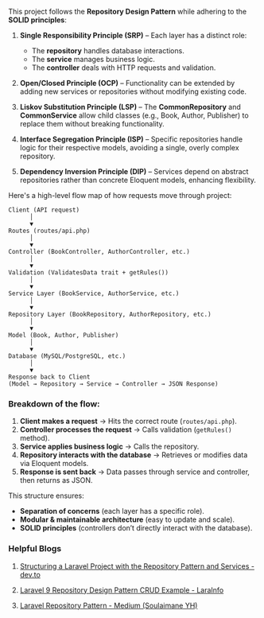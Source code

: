 This project follows the **Repository Design Pattern** while adhering to the **SOLID principles**:

1. **Single Responsibility Principle (SRP)** – Each layer has a distinct role:

   * The **repository** handles database interactions.
   * The **service** manages business logic.
   * The **controller** deals with HTTP requests and validation.

2. **Open/Closed Principle (OCP)** – Functionality can be extended by adding new services or repositories without modifying existing code.

3. **Liskov Substitution Principle (LSP)** – The **CommonRepository** and **CommonService** allow child classes (e.g., Book, Author, Publisher) to replace them without breaking functionality.

4. **Interface Segregation Principle (ISP)** – Specific repositories handle logic for their respective models, avoiding a single, overly complex repository.

5. **Dependency Inversion Principle (DIP)** – Services depend on abstract repositories rather than concrete Eloquent models, enhancing flexibility.


Here's a high-level flow map of how requests move through project:

```
Client (API request)
      │  
      ▼  
Routes (routes/api.php)
      │  
      ▼  
Controller (BookController, AuthorController, etc.)
      │  
      ▼  
Validation (ValidatesData trait + getRules())
      │  
      ▼  
Service Layer (BookService, AuthorService, etc.)
      │  
      ▼  
Repository Layer (BookRepository, AuthorRepository, etc.)
      │  
      ▼  
Model (Book, Author, Publisher)
      │  
      ▼  
Database (MySQL/PostgreSQL, etc.)
      │  
      ▼  
Response back to Client  
(Model → Repository → Service → Controller → JSON Response)
```

### Breakdown of the flow:
1. **Client makes a request** → Hits the correct route (`routes/api.php`).
2. **Controller processes the request** → Calls validation (`getRules()` method).
3. **Service applies business logic** → Calls the repository.
4. **Repository interacts with the database** → Retrieves or modifies data via Eloquent models.
5. **Response is sent back** → Data passes through service and controller, then returns as JSON.

This structure ensures:
- **Separation of concerns** (each layer has a specific role).
- **Modular & maintainable architecture** (easy to update and scale).
- **SOLID principles** (controllers don’t directly interact with the database).

### Helpful Blogs

1. [Structuring a Laravel Project with the Repository Pattern and Services - dev.to](https://dev.to/blamsa0mine/structuring-a-laravel-project-with-the-repository-pattern-and-services-11pm)

2. [Laravel 9 Repository Design Pattern CRUD Example - LaraInfo](https://larainfo.com/blogs/laravel-9-repository-design-pattern-crud-example/)

3. [Laravel Repository Pattern - Medium (Soulaimane YH)](https://medium.com/@soulaimaneyh/laravel-repository-pattern-da4e1e3efc01)

